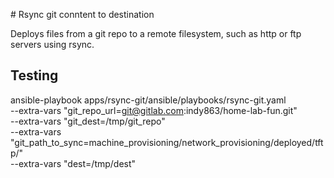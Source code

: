# Rsync git conntent to destination

Deploys files from a git repo to a remote filesystem, such as http or ftp servers using rsync.

## Testing

ansible-playbook apps/rsync-git/ansible/playbooks/rsync-git.yaml \
 --extra-vars "git_repo_url=git@gitlab.com:indy863/home-lab-fun.git" \
 --extra-vars "git_dest=/tmp/git_repo" \
 --extra-vars "git_path_to_sync=machine_provisioning/network_provisioning/deployed/tftp/" \
 --extra-vars "dest=/tmp/dest"
